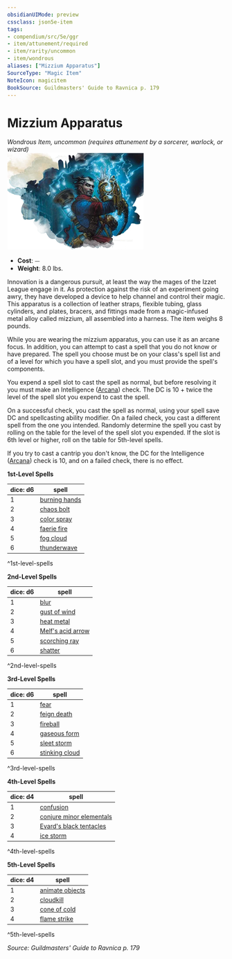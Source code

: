 ```yaml
---
obsidianUIMode: preview
cssclass: json5e-item
tags:
- compendium/src/5e/ggr
- item/attunement/required
- item/rarity/uncommon
- item/wondrous
aliases: ["Mizzium Apparatus"]
SourceType: "Magic Item"
NoteIcon: magicitem
BookSource: Guildmasters' Guide to Ravnica p. 179
---
```

# Mizzium Apparatus
*Wondrous Item, uncommon (requires attunement by a sorcerer, warlock, or wizard)*  
![](/3-Mechanics/CLI/items/img/mizzium-apparatus.webp#right)  

- **Cost**: ⏤
- **Weight**: 8.0 lbs.

Innovation is a dangerous pursuit, at least the way the mages of the Izzet League engage in it. As protection against the risk of an experiment going awry, they have developed a device to help channel and control their magic. This apparatus is a collection of leather straps, flexible tubing, glass cylinders, and plates, bracers, and fittings made from a magic-infused metal alloy called mizzium, all assembled into a harness. The item weighs 8 pounds.

While you are wearing the mizzium apparatus, you can use it as an arcane focus. In addition, you can attempt to cast a spell that you do not know or have prepared. The spell you choose must be on your class's spell list and of a level for which you have a spell slot, and you must provide the spell's components.

You expend a spell slot to cast the spell as normal, but before resolving it you must make an Intelligence ([Arcana](/3-Mechanics/CLI/rules/skills.md#Arcana)) check. The DC is 10 + twice the level of the spell slot you expend to cast the spell.

On a successful check, you cast the spell as normal, using your spell save DC and spellcasting ability modifier. On a failed check, you cast a different spell from the one you intended. Randomly determine the spell you cast by rolling on the table for the level of the spell slot you expended. If the slot is 6th level or higher, roll on the table for 5th-level spells.

If you try to cast a cantrip you don't know, the DC for the Intelligence ([Arcana](/3-Mechanics/CLI/rules/skills.md#Arcana)) check is 10, and on a failed check, there is no effect.

**1st-Level Spells**

| dice: d6 | spell |
|----------|-------|
| 1 | [burning hands](/3-Mechanics/CLI/spells/burning-hands.md) |
| 2 | [chaos bolt](/3-Mechanics/CLI/spells/chaos-bolt-xge.md) |
| 3 | [color spray](/3-Mechanics/CLI/spells/color-spray.md) |
| 4 | [faerie fire](/3-Mechanics/CLI/spells/faerie-fire.md) |
| 5 | [fog cloud](/3-Mechanics/CLI/spells/fog-cloud.md) |
| 6 | [thunderwave](/3-Mechanics/CLI/spells/thunderwave.md) |
^1st-level-spells

**2nd-Level Spells**

| dice: d6 | spell |
|----------|-------|
| 1 | [blur](/3-Mechanics/CLI/spells/blur.md) |
| 2 | [gust of wind](/3-Mechanics/CLI/spells/gust-of-wind.md) |
| 3 | [heat metal](/3-Mechanics/CLI/spells/heat-metal.md) |
| 4 | [Melf's acid arrow](/3-Mechanics/CLI/spells/melfs-acid-arrow.md) |
| 5 | [scorching ray](/3-Mechanics/CLI/spells/scorching-ray.md) |
| 6 | [shatter](/3-Mechanics/CLI/spells/shatter.md) |
^2nd-level-spells

**3rd-Level Spells**

| dice: d6 | spell |
|----------|-------|
| 1 | [fear](/3-Mechanics/CLI/spells/fear.md) |
| 2 | [feign death](/3-Mechanics/CLI/spells/feign-death.md) |
| 3 | [fireball](/3-Mechanics/CLI/spells/fireball.md) |
| 4 | [gaseous form](/3-Mechanics/CLI/spells/gaseous-form.md) |
| 5 | [sleet storm](/3-Mechanics/CLI/spells/sleet-storm.md) |
| 6 | [stinking cloud](/3-Mechanics/CLI/spells/stinking-cloud.md) |
^3rd-level-spells

**4th-Level Spells**

| dice: d4 | spell |
|----------|-------|
| 1 | [confusion](/3-Mechanics/CLI/spells/confusion.md) |
| 2 | [conjure minor elementals](/3-Mechanics/CLI/spells/conjure-minor-elementals.md) |
| 3 | [Evard's black tentacles](/3-Mechanics/CLI/spells/evards-black-tentacles.md) |
| 4 | [ice storm](/3-Mechanics/CLI/spells/ice-storm.md) |
^4th-level-spells

**5th-Level Spells**

| dice: d4 | spell |
|----------|-------|
| 1 | [animate objects](/3-Mechanics/CLI/spells/animate-objects.md) |
| 2 | [cloudkill](/3-Mechanics/CLI/spells/cloudkill.md) |
| 3 | [cone of cold](/3-Mechanics/CLI/spells/cone-of-cold.md) |
| 4 | [flame strike](/3-Mechanics/CLI/spells/flame-strike.md) |
^5th-level-spells

*Source: Guildmasters' Guide to Ravnica p. 179*